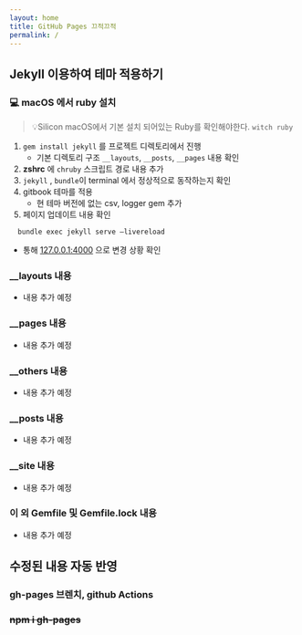 ```yaml
---
layout: home
title: GitHub Pages 끄적끄적
permalink: /
---
```


## Jekyll 이용하여 테마 적용하기

### 💻 macOS 에서 ruby 설치

>💡Silicon macOS에서 기본 설치 되어있는 Ruby를 확인해야한다. ``witch ruby``

1. `gem install jekyll` 를 프로젝트 디렉토리에서 진행
   - 기본 디렉토리 구조 `__layouts`, `__posts`, `__pages` 내용 확인
2. __zshrc__ 에 `chruby` 스크립트 경로 내용 추가
3. `jekyll` , `bundle`이 terminal 에서 정상적으로 동작하는지 확인
4. gitbook 테마를 적용
   - 현 테마 버전에 없는 csv, logger gem 추가
2. 페이지 업데이트 내용 확인
```shell
  bundle exec jekyll serve —livereload
``` 
- 통해 [127.0.0.1:4000](http://localhost:4000) 으로 변경 상황 확인


### __layouts 내용
- 내용 추가 예정
### __pages 내용
- 내용 추가 예정
### __others 내용
- 내용 추가 예정
### __posts 내용
- 내용 추가 예정
### __site 내용
- 내용 추가 예정

### 이 외 Gemfile 및 Gemfile.lock 내용
- 내용 추가 예정

## 수정된 내용 자동 반영
### gh-pages 브렌치, github Actions
### ~~npm i gh-pages~~ 
